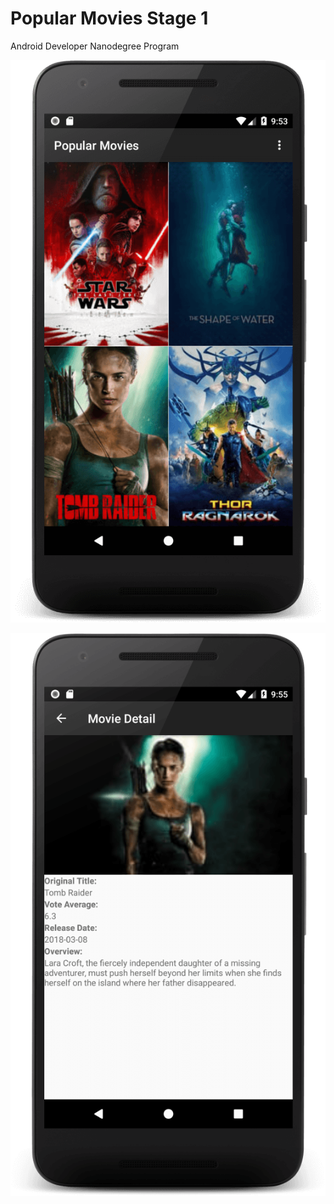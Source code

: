 
# Popular Movies Stage 1

Android Developer Nanodegree Program


![Main Screen](https://github.com/ondercaglar/PopularMovies_Stage1/blob/master/screen1.png)

![Movie Detail Screen](https://github.com/ondercaglar/PopularMovies_Stage1/blob/master/screen2.png)





